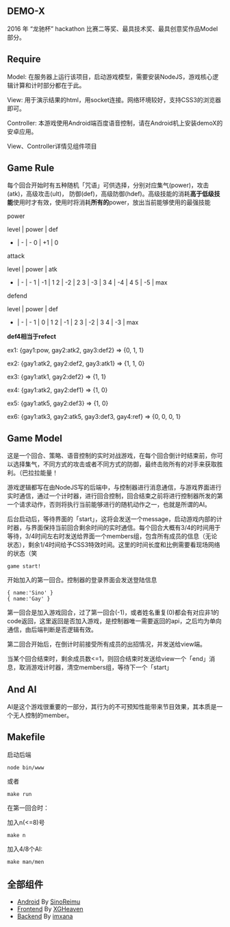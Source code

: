 ## DEMO-X

2016 年 “龙驰杯” hackathon 比赛二等奖、最具技术奖、最具创意奖作品Model部分。


## Require


Model: 在服务器上运行该项目，启动游戏模型，需要安装NodeJS，游戏核心逻辑计算和计时部分都在于此。


View:
用于演示结果的html，用socket连接。网络环境较好，支持CSS3的浏览器即可。


Controller: 本游戏使用Android端百度语音控制，请在Android机上安装demoX的安卓应用。


View、Controller详情见组件项目


## Game Rule

每个回合开始时有五种随机「咒语」可供选择，分别对应集气(power)，攻击(atk)，高级攻击(ult)，
防御(def)，高级防御(hdef)。高级技能的消耗**高于低级技能**使用时才有效，使用时将消耗**所有的**power，放出当前能够使用的最强技能

power

level | power | def
- | - | -
0 | +1 | 0

attack

level | power | atk
- | - | -
1 | -1 | 1
2 | -2 | 2
3 | -3 | 3
4 | -4 | 4
5 | -5 | max


defend

level | power | def
- | - | -
1 | 0 | 1
2 | -1 | 2
3 | -2 | 3
4 | -3 | max

**def4相当于refect**

ex1: {gay1:pow, gay2:atk2, gay3:def2}  => {0, 1, 1}

ex2: {gay1:atk2, gay2:def2, gay3:atk1} => {1, 1, 0}

ex3: {gay1:atk1, gay2:def2} => {1, 1}

ex4: {gay1:atk2, gay2:def1} => {1, 0}

ex5: {gay1:atk5, gay2:def3} => {1, 0}

ex6: {gay1:atk3, gay2:atk5, gay3:def3, gay4:ref} => {0, 0, 0, 1}


## Game Model

这是一个回合、策略、语音控制的实时对战游戏，在每个回合倒计时结束前，你可以选择集气，不同方式的攻击或者不同方式的防御，最终击败所有的对手来获取胜利。（巴拉拉能量！

游戏逻辑都写在由NodeJS写的后端中，与控制器进行消息通信，与游戏界面进行实时通信，通过一个计时器，进行回合控制，回合结束之前将进行控制器所发的第一个请求动作，否则将执行当前能够进行的随机动作之一，也就是所谓的AI。

后台启动后，等待界面的「start」，这将会发送一个message，启动游戏内部的计时器，与界面保持当前回合剩余时间的实时通信。每个回合大概有3/4的时间用于等待，3/4时间左右时发送给界面一个members组，包含所有成员的信息（无论状态），剩余1/4时间给予CSS3特效时间。这里的时间长度和比例需要看现场网络的状态（笑

```
game start!
```

开始加入的第一回合。控制器的登录界面会发送登陆信息

```
{ name:'Sino' }
{ name:'Gay' }
```


第一回合是加入游戏回合，过了第一回合(-1)，或者姓名重复(0)都会有对应非1的code返回，这里返回是否加入游戏，是控制器唯一需要返回的api，之后均为单向通信，由后端判断是否逻辑有效。

第二回合开始后，在倒计时前接受所有成员的出招情况，并发送给view端。

当某个回合结束时，剩余成员数<=1，则回合结束时发送给view一个「end」消息，取消游戏计时器，清空members组，等待下一个「start」






## And AI

AI是这个游戏很重要的一部分，其行为的不可预知性能带来节目效果，其本质是一个无人控制的member。




## Makefile

启动后端

```
node bin/www
```
或者

```
make run
```

在第一回合时：

加入n(<=8)号

```
make n
```

加入4/8个AI:

```
make man/men
```




## 全部组件

* [Android](https://github.com/SinoReimu/DEMO-X---Android) By [SinoReimu](https://github.com/SinoReimu)
* [Frontend](https://github.com/XGHeaven/DEMO-X-frontend) By [XGHeaven](https://github.com/XGHeaven)
* [Backend](https://github.com/Gklub/DemoX_Model) By [imxana](https://github.com/imxana)
